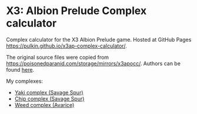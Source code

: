 X3: Albion Prelude Complex calculator
=====================================

Complex calculator for the X3 Albion Prelude game.
Hosted at GitHub Pages https://pulkin.github.io/x3ap-complex-calculator/.

The original source files were copied from https://poisonedparanid.com/storage/mirrors/x3apocc/.
Authors can be found [here](https://forum.egosoft.com/viewtopic.php?t=197763).

My complexes:

* [Yaki complex (Savage Spur)](https://pulkin.github.io/x3ap-complex-calculator/?factories=xtlf,Boron,L,3;sim,Boron,L,2,40;spp,Boron,L,2,215;spp,Boron,M,1,215;bgf,Boron,L,4;bfcl,Boron,L,4;om,Boron,L,1,57;rr,Split,M,1;df,Teladi,L,1;csa,Split,M,1;wf,Argon,L,2;sqmf,Split,S,2;bpl,Teladi,L,1;sfd,Argon,L,2;htff,Boron,S,3&sector=33)
* [Chip complex (Savage Spur)](https://pulkin.github.io/x3ap-complex-calculator/?factories=spp,Boron,XL,1,215;bgf,Boron,L,3;bfcl,Boron,L,3;sim,Boron,L,1,40;sim,Boron,L,3,31;xtlf,Boron,L,2;chp,Boron,S,5&sector=33)
* [Weed complex (Avarice)](https://pulkin.github.io/x3ap-complex-calculator/?factories=xtlf,Boron,L,3;bpl,Teladi,L,4;bfcl,Boron,L,3;bgf,Boron,L,3;df,Teladi,L,4;sim,Boron,L,1,55;sim,Boron,L,1,22;spp,Boron,XL,1,215&sector=194)

